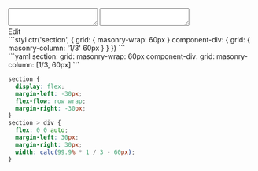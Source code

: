 <div data-size="275" class="code-cont" data-example="example">
    <div class="code">
        <div class="code-wrap">
            <textarea id="stylus"></textarea>
            <textarea id="css"></textarea>
            <div class="edit-code">
                <span>Edit</span>
            </div>
        </div>
    </div>
</div>


<div data-size="275" data-examples="stylus"></div>
```styl
ctr('section', {
  grid: {
    masonry-wrap: 60px
  }
  component-div: {
    grid: {
      masonry-column: '1/3' 60px
    }
  }
})
```

<div data-size="275" data-examples="yaml"></div>
```yaml
section:
  grid:
    masonry-wrap: 60px
  component-div:
    grid:
      masonry-column: [1/3, 60px]
```

```css
section {
  display: flex;
  margin-left: -30px;
  flex-flow: row wrap;
  margin-right: -30px;
}
section > div {
  flex: 0 0 auto;
  margin-left: 30px;
  margin-right: 30px;
  width: calc(99.9% * 1 / 3 - 60px);
}
```
<div class="cf"></div>
